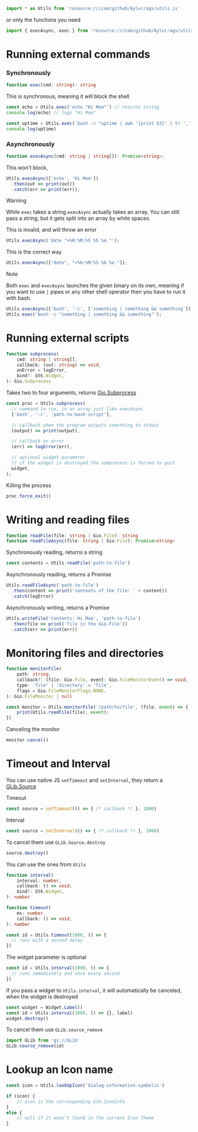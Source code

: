 ```js
import * as Utils from 'resource:///com/github/Aylur/ags/utils.js'
```

or only the functions you need
```js
import { execAsync, exec } from 'resource:///com/github/Aylur/ags/utils.js'
```

# Running external commands

### Synchronously
```ts
function exec(cmd: string): string
```

This is synchronous, meaning it will block the shell
```js
const echo = Utils.exec('echo "Hi Mom"') // returns string
console.log(echo) // logs "Hi Mom"
```

```js
const uptime = Utils.exec(`bash -c "uptime | awk '{print $3}' | tr ',' ' '"`)
console.log(uptime)
```

### Asynchronously
```ts
function execAsync(cmd: string | string[]): Promise<string>;
```

This won't block,
```js
Utils.execAsync(['echo', 'Hi Mom'])
  .then(out => print(out))
  .catch(err => print(err));
```

> [!WARNING]
> While `exec` takes a string `execAsync` actually takes an array. You can still pass a string, but it gets split into an array by white spaces.

This is invalid, and will throw an error
```js
Utils.execAsync('date "+%H:%M:%S %b %e."');
```

This is the correct way
```js
Utils.execAsync(["date", "+%H:%M:%S %b %e."]);
```

> [!NOTE]
> Both `exec` and `execAsync` launches the given binary on its own, meaning if you want to use `|` pipes or any other shell operator then you have to run it with bash.

```js
Utils.execAsync(['bash', '-c', ['something | something && something']);
Utils.exec('bash -c "something | something && something"');
```
# Running external scripts
```ts
function subprocess(
    cmd: string | string[],
    callback: (out: string) => void,
    onError = logError,
    bind?: Gtk.Widget,
): Gio.Subprocess
```

Takes two to four arguments, returns [Gio.Subprocess](https://gjs-docs.gnome.org/gio20~2.0/gio.subprocess)
```js
const proc = Utils.subprocess(
  // command to run, in an array just like execAsync
  ['bash', '-c', 'path-to-bash-script'],

  // callback when the program outputs something to stdout
  (output) => print(output),

  // callback on error
  (err) => logError(err),

  // optional widget parameter
  // if the widget is destroyed the subprocess is forced to quit
  widget,
);
```

Killing the process
```js
proc.force_exit()
```

# Writing and reading files
```ts
function readFile(file: string | Gio.File): string
function readFileAsync(file: string | Gio.File): Promise<string>
```

Synchronously reading, returns a string
```js
const contents = Utils.readFile('path-to-file')
```

Asynchronously reading, returns a Promise
```js
Utils.readFileAsync('path-to-file')
  .then(content => print('contents of the file: ' + content))
  .catch(logError)
```

Asynchronously writing, returns a Promise
```js
Utils.writeFile('Contents: Hi Mom', 'path-to-file')
  .then(file => print('file is the Gio.File'))
  .catch(err => print(err))
```

# Monitoring files and directories
```ts
function monitorFile(
    path: string,
    callback?: (file: Gio.File, event: Gio.FileMonitorEvent) => void,
    type: 'file' | 'directory' = 'file',
    flags = Gio.FileMonitorFlags.NONE,
): Gio.FileMonitor | null
```

```js
const monitor = Utils.monitorFile('/path/to/file', (file, event) => {
    print(Utils.readFile(file), event);
})
```

Canceling the monitor
```js
monitor.cancel()
```

# Timeout and Interval

You can use native JS `setTimeout` and `setInterval`, they return a [GLib.Source](https://docs.gtk.org/glib/struct.Source.html)

Timeout
```js
const source = setTimeout(() => { /* callback */ }, 1000)
```

Interval
```js
const source = setInterval(() => { /* callback */ }, 1000)
```

To cancel them use `GLib.Source.destroy`
```js
source.destroy()
```

You can use the ones from `Utils`
```ts
function interval(
    interval: number,
    callback: () => void,
    bind?: Gtk.Widget,
): number

function timeout(
    ms: number,
    callback: () => void,
): number
```

```js
const id = Utils.timeout(1000, () => {
  // runs with a second delay
})
```

The widget parameter is optional
```js
const id = Utils.interval(1000, () => {
  // runs immediately and once every second
})
```

If you pass a widget to `Utils.interval`, it will automatically be canceled, when the widget is destroyed
```js
const widget = Widget.Label()
const id = Utils.interval(1000, () => {}, label)
widget.destroy()
```

To cancel them use `GLib.source_remove`
```js
import GLib from 'gi://GLib'
GLib.source_remove(id)
```

# Lookup an Icon name
```js
const icon = Utils.lookUpIcon('dialog-information-symbolic')

if (icon) {
    // icon is the corresponding Gtk.IconInfo
}
else {
    // null if it wasn't found in the current Icon Theme
}
```

